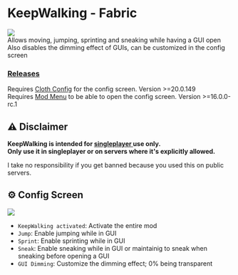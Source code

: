 # KeepWalking - Fabric
![](https://github.com/user-attachments/assets/c531dd87-990a-41b3-973f-7e2dedf8ac68)  
Allows moving, jumping, sprinting and sneaking while having a GUI open   
Also disables the dimming effect of GUIs, can be customized in the config screen

### [Releases](https://github.com/serhat27s/KeepWalking/releases)

Requires [Cloth Config](https://modrinth.com/mod/cloth-config) for the config screen. Version >=20.0.149    
Requires [Mod Menu](https://modrinth.com/mod/modmenu) to be able to open the config screen. Version >=16.0.0-rc.1

**⚠️ Disclaimer**
---------
**KeepWalking is intended for <ins> singleplayer </ins> use only.**    
**Only use it in singleplayer or on servers where it's explicitly allowed.**

I take no responsibility if you get banned because you used this on public servers.

**⚙️ Config Screen**
---------
![](https://i.gyazo.com/23dcf825a7a4ecd72d8c3b7db519665f.png)


- `KeepWalking activated`: Activate the entire mod
- `Jump`: Enable jumping while in GUI
- `Sprint`: Enable sprinting while in GUI
- `Sneak`: Enable sneaking while in GUI or maintainig to sneak when sneaking before opening a GUI
- `GUI Dimming`: Customize the dimming effect; 0% being transparent     
